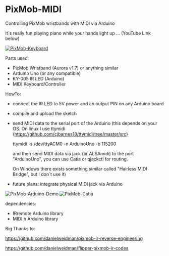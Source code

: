 # PixMob-MIDI
Controlling PixMob wristbands with MIDI via Arduino

It´s really fun playing piano while your hands light up ... (YouTube Link below)

[![PixMob-Keyboard](https://github.com/user-attachments/assets/09833d44-2c98-42af-97e0-446be543f324)](https://www.youtube.com/watch?v=xtadfFcEgX8)

Parts used: 
- PixMob Wristband (Aurora v1.7) or anything similar
- Arduino Uno (or any compatible)
- KY-005 IR LED (Arduino)
- MIDI Keyboard/Controller

HowTo:
- connect the IR LED to 5V power and an output PIN on any Arduino board
- compile and upload the sketch
- send MIDI data to the serial port of the Arduino
  (this depends on your OS. On linux I use ttymidi (https://github.com/cjbarnes18/ttymidi/tree/master/src)
  
   ttymidi -s /dev/ttyACM0 -n ArduinoUno -b 115200
  
   and then send MIDI data via jack (or ALSAmidi) to the port "ArduinoUno", you can use Catia or qjackctl for routing.
  
   On Windows there exists something similar called "Hairless MIDI Bridge", but I don´t use it)
- future plans: integrate physical MIDI jack via Arduino

![PixMob-Arduino-Demo](https://github.com/user-attachments/assets/6965f6d1-291c-4fae-aff2-c56a81fe60cd)
![PixMob-Catia](https://github.com/user-attachments/assets/b028e0e0-2baf-41ba-899d-388ce65e7c49)

dependencies:
- IRremote Arduino library
- MIDI.h Arduino library

Big Thanks to:

https://github.com/danielweidman/pixmob-ir-reverse-engineering

https://github.com/danielweidman/flipper-pixmob-ir-codes
